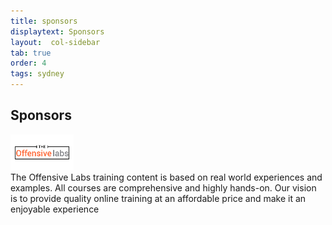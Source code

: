 ```yaml
---
title: sponsors
displaytext: Sponsors
layout:  col-sidebar
tab: true
order: 4
tags: sydney
---
```



## Sponsors
<img src="assets/images/offensive-labs.jpg" style="width:20%" class="center"> <br/>
The Offensive Labs training content is based on real world experiences and examples. All courses are comprehensive and highly hands-on. Our vision is to provide quality online training at an affordable price and make it an enjoyable experience
